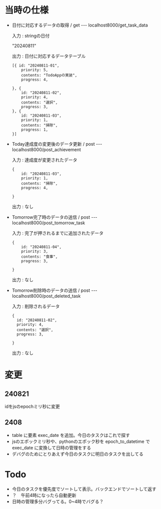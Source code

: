# 当時の仕様
- 日付に対応するデータの取得 / get --- localhost8000/get_task_data

    入力 : stringの日付

    "20240811"


     出力 : 日付に対応するデータテーブル
    ```
    [{ id: "20240811-01",
        priority: 5,
        contents: "TodoAppの実装",
        progress: 4,

    }, {
        id: "20240811-02",
        priority: 4,
        contents: "選択",
        progress: 3,
    }, {
        id: "20240811-03",
        priority: 1,
        contents: "掃除",
        progress: 1,
    }]
    ```
- Today達成度の変更後のデータ更新 / post --- localhost8000/post_achievement

    入力 : 達成度が変更されたデータ
    ```
    {
        id: "20240811-03",
        priority: 1,
        contents: "掃除",
        progress: 4,

    }
    ```
    出力 : なし

- Tomorrow完了時のデータの送信 / post --- localhost8000/post_tomorrow_task

    入力 : 完了が押されるまでに追加されたデータ
    ```
    {
        id: "20240811-04",
        priority: 3,
        contents: "食事",
        progress: 3,

    }
    ```
    出力 : なし

- Tomorrow削除時のデータの送信 / post --- localhost8000/post_deleted_task

    入力 : 削除されるデータ
    ```
    {
      id: "20240811-02",
      priority: 4,
      contents: "選択",
      progress: 3,

    }
    ```

    出力 : なし

# 変更
## 240821
idをjsのepochミリ秒に変更
## 2408
- table に要素 exec_date を追加。今日のタスクはこれで探す
- jsのエポックミリ秒や、pythonのエポック秒を epoch_to_datetime で exec_date に変換して日時の管理をする
- デバグのためにとりあえず今日のタスクに明日のタスクを出してる


# Todo
- 今日のタスクを優先度でソートして表示。バックエンドでソートして返す
- ？　午前4時になったら自動更新
- 日時の管理多分バグってる。0~4時でバグる？


